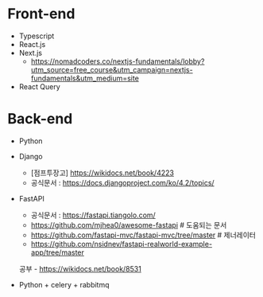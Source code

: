 # Front-end
- Typescript
- React.js
- Next.js
  - https://nomadcoders.co/nextjs-fundamentals/lobby?utm_source=free_course&utm_campaign=nextjs-fundamentals&utm_medium=site 
- React Query


# Back-end
- Python
- Django
    - [점프투장고] https://wikidocs.net/book/4223
    - 공식문서 : https://docs.djangoproject.com/ko/4.2/topics/
- FastAPI
    - 공식문서 : https://fastapi.tiangolo.com/
    - https://github.com/mjhea0/awesome-fastapi # 도움되는 문서
    - https://github.com/fastapi-mvc/fastapi-mvc/tree/master # 제너레이터
    - https://github.com/nsidnev/fastapi-realworld-example-app/tree/master
 
    공부
      - https://wikidocs.net/book/8531
- Python + celery + rabbitmq
